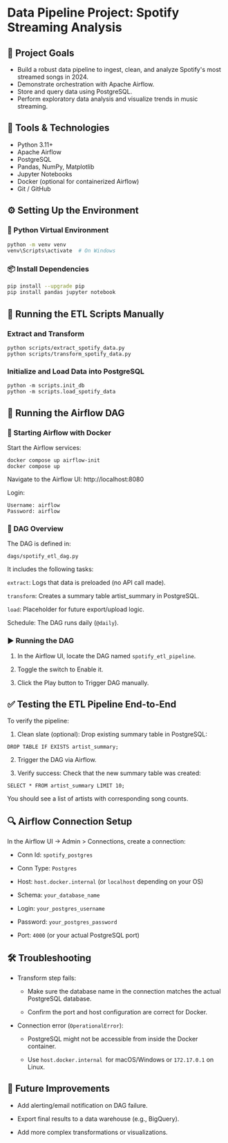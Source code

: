 # Data Pipeline Project: Spotify Streaming Analysis

## 🎯 Project Goals
- Build a robust data pipeline to ingest, clean, and analyze Spotify's most streamed songs in 2024.
- Demonstrate orchestration with Apache Airflow.
- Store and query data using PostgreSQL.
- Perform exploratory data analysis and visualize trends in music streaming.

## 🔧 Tools & Technologies
- Python 3.11+
- Apache Airflow
- PostgreSQL
- Pandas, NumPy, Matplotlib
- Jupyter Notebooks
- Docker (optional for containerized Airflow)
- Git / GitHub

## ⚙️ Setting Up the Environment

### 🐍 Python Virtual Environment
```bash
python -m venv venv
venv\Scripts\activate  # On Windows
```

### 📦 Install Dependencies
```bash
pip install --upgrade pip
pip install pandas jupyter notebook
```

## 📁 Running the ETL Scripts Manually

### Extract and Transform
```
python scripts/extract_spotify_data.py
python scripts/transform_spotify_data.py
```

### Initialize and Load Data into PostgreSQL
```
python -m scripts.init_db
python -m scripts.load_spotify_data
```

## 🚀 Running the Airflow DAG

### 🐳 Starting Airflow with Docker

Start the Airflow services:

```
docker compose up airflow-init
docker compose up
```

Navigate to the Airflow UI: http://localhost:8080

Login:
```
Username: airflow
Password: airflow
```

### 📂 DAG Overview

The DAG is defined in:

`dags/spotify_etl_dag.py`

It includes the following tasks:

`extract`: Logs that data is preloaded (no API call made).

`transform`: Creates a summary table artist_summary in PostgreSQL.

`load`: Placeholder for future export/upload logic.

Schedule: The DAG runs daily (`@daily`).

### ▶️ Running the DAG

1. In the Airflow UI, locate the DAG named `spotify_etl_pipeline`.

2. Toggle the switch to Enable it.

3. Click the Play button to Trigger DAG manually.

## ✅ Testing the ETL Pipeline End-to-End

To verify the pipeline:

1. Clean slate (optional):
Drop existing summary table in PostgreSQL:

`DROP TABLE IF EXISTS artist_summary;`

2. Trigger the DAG via Airflow.

3. Verify success: Check that the new summary table was created:

`SELECT * FROM artist_summary LIMIT 10;`

You should see a list of artists with corresponding song counts.

## 🔍 Airflow Connection Setup

In the Airflow UI → Admin > Connections, create a connection:

- Conn Id: `spotify_postgres`

- Conn Type: `Postgres`

- Host: `host.docker.internal` (or `localhost` depending on your OS)

- Schema: `your_database_name`

- Login: `your_postgres_username`

- Password: `your_postgres_password`

- Port: `4000` (or your actual PostgreSQL port)

## 🛠️ Troubleshooting
- Transform step fails:

  - Make sure the database name in the connection matches the actual PostgreSQL database.

  - Confirm the port and host configuration are correct for Docker.

- Connection error (`OperationalError`):

  - PostgreSQL might not be accessible from inside the Docker container.

  - Use `host.docker.internal `for macOS/Windows or `172.17.0.1` on Linux.

## 📌 Future Improvements

- Add alerting/email notification on DAG failure.

- Export final results to a data warehouse (e.g., BigQuery).

- Add more complex transformations or visualizations.